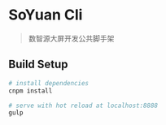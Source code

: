# SoYuan Cli

> 数智源大屏开发公共脚手架

## Build Setup

``` bash
# install dependencies
cnpm install

# serve with hot reload at localhost:8888
gulp

```

